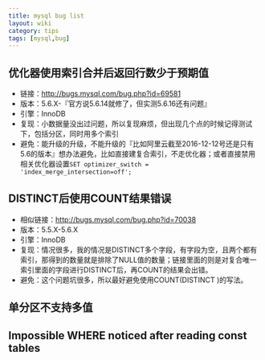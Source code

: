 ```yaml
---
title: mysql bug list
layout: wiki
category: tips
tags: [mysql,bug]
---
```


## 优化器使用索引合并后返回行数少于预期值

* 链接：<http://bugs.mysql.com/bug.php?id=69581>
* 版本：5.6.X-『官方说5.6.14就修了，但实测5.6.16还有问题』
* 引擎：InnoDB
* 复现：小数据量没出过问题，所以复现麻烦，但出现几个点的时候记得测试下，包括分区，同时用多个索引
* 避免：能升级的升级，不能升级的『比如阿里云截至2016-12-12号还是只有5.6的版本』想办法避免，比如直接建复合索引，不走优化器；或者直接禁用相关优化器设置`SET optimizer_switch = 'index_merge_intersection=off';`



## DISTINCT后使用COUNT结果错误

* 相似链接：<http://bugs.mysql.com/bug.php?id=70038>
* 版本：5.5.X-5.6.X
* 引擎：InnoDB
* 复现：情况很多，我的情况是DISTINCT多个字段，有字段为空，且两个都有索引，那得到的数量就是排除了NULL值的数量；链接里面的则是对复合唯一索引里面的字段进行DISTINCT后，再COUNT的结果会出错。
* 避免：这个问题坑很多，所以最好避免使用COUNT(DISTINCT )的写法。


## 单分区不支持多值


## Impossible WHERE noticed after reading const tables
